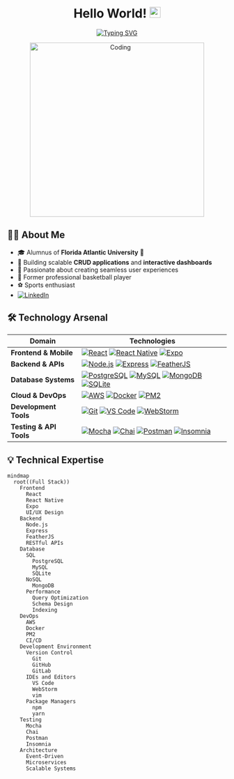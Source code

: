 <div align="center">
  
# Hello World! <img src="https://media.giphy.com/media/hvRJCLFzcasrR4ia7z/giphy.gif" width="25px">

<p align="center">
  <a href="https://git.io/typing-svg">
    <img src="https://readme-typing-svg.demolab.com?font=Fira+Code&pause=1000&width=435&lines=Full+Stack+Developer;Mobile+App+Specialist;Cloud+Infrastructure+Expert;DevOps+Engineer" alt="Typing SVG" />
  </a>
</p>

<div style="display: flex; align-items: center; justify-content: center;">
  <img src="https://cdn.dribbble.com/users/1162077/screenshots/3848914/programmer.gif" alt="Coding" width="400" />
</div>

</div>

## 👨‍💻 About Me

- 🎓 Alumnus of **Florida Atlantic University** 🦉
- 🔭 Building scalable **CRUD applications** and **interactive dashboards**
- 🚀 Passionate about creating seamless user experiences
- 🏀 Former professional basketball player
- ⚽ Sports enthusiast
- [![LinkedIn](https://img.shields.io/badge/Connect_with_me-0077B5?style=for-the-badge&logo=linkedin&logoColor=white)](https://www.linkedin.com/in/mehmet-esad-kiris-566a60126/)

## 🛠️ Technology Arsenal

<div align="center">

| Domain | Technologies |
|--------|-------------|
| **Frontend & Mobile** | [![React](https://img.shields.io/badge/-React-black?style=flat-square&logo=react)](https://reactjs.org/) [![React Native](https://img.shields.io/badge/-React_Native-black?style=flat-square&logo=react)](https://reactnative.dev/) [![Expo](https://img.shields.io/badge/-Expo-black?style=flat-square&logo=expo)](https://expo.dev/) |
| **Backend & APIs** | [![Node.js](https://img.shields.io/badge/-Node.js-black?style=flat-square&logo=node.js)](https://nodejs.org/) [![Express](https://img.shields.io/badge/-Express-black?style=flat-square&logo=express)](https://expressjs.com/) [![FeatherJS](https://img.shields.io/badge/-FeatherJS-black?style=flat-square&logo=feather)](https://feathersjs.com/) |
| **Database Systems** | [![PostgreSQL](https://img.shields.io/badge/-PostgreSQL-black?style=flat-square&logo=postgresql)](https://www.postgresql.org/) [![MySQL](https://img.shields.io/badge/-MySQL-black?style=flat-square&logo=mysql)](https://www.mysql.com/) [![MongoDB](https://img.shields.io/badge/-MongoDB-black?style=flat-square&logo=mongodb)](https://www.mongodb.com/) [![SQLite](https://img.shields.io/badge/-SQLite-black?style=flat-square&logo=sqlite)](https://www.sqlite.org/) |
| **Cloud & DevOps** | [![AWS](https://img.shields.io/badge/-AWS-black?style=flat-square&logo=amazon-aws)](https://aws.amazon.com/) [![Docker](https://img.shields.io/badge/-Docker-black?style=flat-square&logo=docker)](https://www.docker.com/) [![PM2](https://img.shields.io/badge/-PM2-black?style=flat-square&logo=pm2)](https://pm2.keymetrics.io/) |
| **Development Tools** | [![Git](https://img.shields.io/badge/-Git-black?style=flat-square&logo=git)](https://git-scm.com/) [![VS Code](https://img.shields.io/badge/-VS_Code-black?style=flat-square&logo=visual-studio-code)](https://code.visualstudio.com/) [![WebStorm](https://img.shields.io/badge/-WebStorm-black?style=flat-square&logo=webstorm)](https://www.jetbrains.com/webstorm/) |
| **Testing & API Tools** | [![Mocha](https://img.shields.io/badge/-Mocha-black?style=flat-square&logo=mocha)](https://mochajs.org/) [![Chai](https://img.shields.io/badge/-Chai-black?style=flat-square&logo=chai)](https://www.chaijs.com/) [![Postman](https://img.shields.io/badge/-Postman-black?style=flat-square&logo=postman)](https://www.postman.com/) [![Insomnia](https://img.shields.io/badge/-Insomnia-black?style=flat-square&logo=insomnia)](https://insomnia.rest/) |

</div>

## 💡 Technical Expertise

```mermaid
mindmap
  root((Full Stack))
    Frontend
      React
      React Native
      Expo
      UI/UX Design
    Backend
      Node.js
      Express
      FeatherJS
      RESTful APIs
    Database
      SQL
        PostgreSQL
        MySQL
        SQLite
      NoSQL
        MongoDB
      Performance
        Query Optimization
        Schema Design
        Indexing
    DevOps
      AWS
      Docker
      PM2
      CI/CD
    Development Environment
      Version Control
        Git
        GitHub
        GitLab
      IDEs and Editors
        VS Code
        WebStorm
        vim
      Package Managers
        npm
        yarn
    Testing
      Mocha
      Chai
      Postman
      Insomnia
    Architecture
      Event-Driven
      Microservices
      Scalable Systems
```

